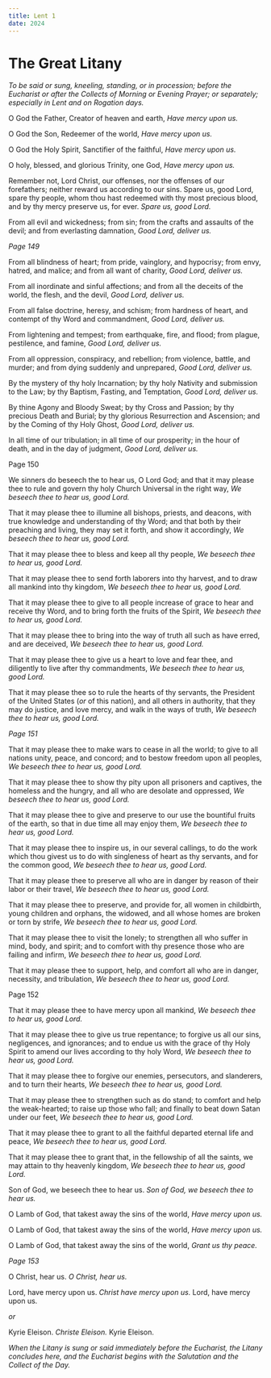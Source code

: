 ```yaml
---
title: Lent 1
date: 2024
---
```


The Great Litany
================

*To be said or sung, kneeling, standing, or in procession; before the Eucharist or after the Collects of Morning or Evening Prayer; or separately; especially in Lent and on Rogation days.*

O God the Father, Creator of heaven and earth,
*Have mercy upon us.*

O God the Son, Redeemer of the world,
*Have mercy upon us.*

O God the Holy Spirit, Sanctifier of the faithful,
*Have mercy upon us.*

O holy, blessed, and glorious Trinity, one God,
*Have mercy upon us.*

Remember not, Lord Christ, our offenses, nor the offenses of our forefathers; neither reward us according to our sins. Spare us, good Lord, spare thy people, whom thou hast redeemed with thy most precious blood, and by thy mercy preserve us, for ever.
*Spare us, good Lord.*

From all evil and wickedness; from sin; from the crafts and assaults of the devil; and from everlasting damnation,
*Good Lord, deliver us.*

*Page 149*

From all blindness of heart; from pride, vainglory, and hypocrisy; from envy, hatred, and malice; and from all want of charity,
*Good Lord, deliver us.*

From all inordinate and sinful affections; and from all the deceits of the world, the flesh, and the devil,
*Good Lord, deliver us.*

From all false doctrine, heresy, and schism; from hardness of heart, and contempt of thy Word and commandment,
*Good Lord, deliver us.*

From lightening and tempest; from earthquake, fire, and flood; from plague, pestilence, and famine,
*Good Lord, deliver us.*

From all oppression, conspiracy, and rebellion; from violence, battle, and murder; and from dying suddenly and unprepared,
*Good Lord, deliver us.*

By the mystery of thy holy Incarnation; by thy holy Nativity and submission to the Law; by thy Baptism, Fasting, and Temptation,
*Good Lord, deliver us.*

By thine Agony and Bloody Sweat; by thy Cross and Passion; by thy precious Death and Burial; by thy glorious Resurrection and Ascension; and by the Coming of thy Holy Ghost,
*Good Lord, deliver us.*

In all time of our tribulation; in all time of our prosperity; in the hour of death, and in the day of judgment,
*Good Lord, deliver us.*

Page 150

We sinners do beseech the to hear us, O Lord God; and that it may please thee to rule and govern thy holy Church Universal in the right way,
*We beseech thee to hear us, good Lord.*

That it may please thee to illumine all bishops, priests, and deacons, with true knowledge and understanding of thy Word; and that both by their preaching and living, they may set it forth, and show it accordingly,
*We beseech thee to hear us, good Lord.*

That it may please thee to bless and keep all thy people,
*We beseech thee to hear us, good Lord.*

That it may please thee to send forth laborers into thy harvest, and to draw all mankind into thy kingdom,
*We beseech thee to hear us, good Lord.*

That it may please thee to give to all people increase of grace to hear and receive thy Word, and to bring forth the fruits of the Spirit,
*We beseech thee to hear us, good Lord.*

That it may please thee to bring into the way of truth all such as have erred, and are deceived,
*We beseech thee to hear us, good Lord.*

That it may please thee to give us a heart to love and fear thee, and diligently to live after thy commandments,
*We beseech thee to hear us, good Lord.*

That it may please thee so to rule the hearts of thy servants, the President of the United States (*or* of this nation), and all others in authority, that they may do justice, and love mercy, and walk in the ways of truth,
*We beseech thee to hear us, good Lord.*

*Page 151*

That it may please thee to make wars to cease in all the world; to give to all nations unity, peace, and concord; and to bestow freedom upon all peoples,
*We beseech thee to hear us, good Lord.*

That it may please thee to show thy pity upon all prisoners and captives, the homeless and the hungry, and all who are desolate and oppressed,
*We beseech thee to hear us, good Lord.*

That it may please thee to give and preserve to our use the bountiful fruits of the earth, so that in due time all may enjoy them,
*We beseech thee to hear us, good Lord.*

That it may please thee to inspire us, in our several callings, to do the work which thou givest us to do with singleness of heart as thy servants, and for the common good,
*We beseech thee to hear us, good Lord.*

That it may please thee to preserve all who are in danger by reason of their labor or their travel,
*We beseech thee to hear us, good Lord.*

That it may please thee to preserve, and provide for, all women in childbirth, young children and orphans, the widowed, and all whose homes are broken or torn by strife,
*We beseech thee to hear us, good Lord.*

That it may please thee to visit the lonely; to strengthen all who suffer in mind, body, and spirit; and to comfort with thy presence those who are failing and infirm,
*We beseech thee to hear us, good Lord.*

That it may please thee to support, help, and comfort all who are in danger, necessity, and tribulation,
*We beseech thee to hear us, good Lord.*

Page 152

That it may please thee to have mercy upon all mankind,
*We beseech thee to hear us, good Lord.*

That it may please thee to give us true repentance; to forgive us all our sins, negligences, and ignorances; and to endue us with the grace of thy Holy Spirit to amend our lives according to thy holy Word,
*We beseech thee to hear us, good Lord.*

That it may please thee to forgive our enemies, persecutors, and slanderers, and to turn their hearts,
*We beseech thee to hear us, good Lord.*

That it may please thee to strengthen such as do stand; to comfort and help the weak-hearted; to raise up those who fall; and finally to beat down Satan under our feet,
*We beseech thee to hear us, good Lord.*

That it may please thee to grant to all the faithful departed eternal life and peace,
*We beseech thee to hear us, good Lord.*

That it may please thee to grant that, in the fellowship of all the saints, we may attain to thy heavenly kingdom,
*We beseech thee to hear us, good Lord.*

Son of God, we beseech thee to hear us.
*Son of God, we beseech thee to hear us.*

O Lamb of God, that takest away the sins of the world,
*Have mercy upon us.*

O Lamb of God, that takest away the sins of the world,
*Have mercy upon us.*

O Lamb of God, that takest away the sins of the world,
*Grant us thy peace.*

*Page 153*

O Christ, hear us.
*O Christ, hear us.*

Lord, have mercy upon us.
*Christ have mercy upon us.*
Lord, have mercy upon us.

*or*

Kyrie Eleison.
*Christe Eleison.*
Kyrie Eleison.

*When the Litany is sung or said immediately before the Eucharist, the Litany concludes here, and the Eucharist begins with the Salutation and the Collect of the Day.*
